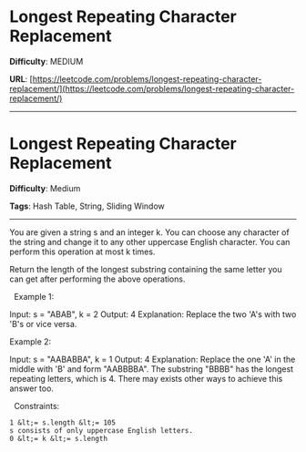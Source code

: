 # Longest Repeating Character Replacement

**Difficulty**: MEDIUM

**URL**: [https://leetcode.com/problems/longest-repeating-character-replacement/](https://leetcode.com/problems/longest-repeating-character-replacement/)

---

# Longest Repeating Character Replacement

**Difficulty**: Medium

**Tags**: Hash Table, String, Sliding Window

---

You are given a string s and an integer k. You can choose any character of the string and change it to any other uppercase English character. You can perform this operation at most k times.

Return the length of the longest substring containing the same letter you can get after performing the above operations.

&nbsp;
Example 1:


Input: s = &quot;ABAB&quot;, k = 2
Output: 4
Explanation: Replace the two &#39;A&#39;s with two &#39;B&#39;s or vice versa.


Example 2:


Input: s = &quot;AABABBA&quot;, k = 1
Output: 4
Explanation: Replace the one &#39;A&#39; in the middle with &#39;B&#39; and form &quot;AABBBBA&quot;.
The substring &quot;BBBB&quot; has the longest repeating letters, which is 4.
There may exists other ways to achieve this answer too.

&nbsp;
Constraints:


	1 &lt;= s.length &lt;= 105
	s consists of only uppercase English letters.
	0 &lt;= k &lt;= s.length



